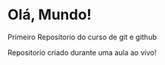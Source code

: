 # Olá, Mundo!
 Primeiro Repositorio do curso de git e github

 Repositorio criado durante uma aula ao vivo!
